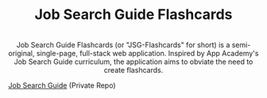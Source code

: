 <h1 align="center"><strong>Job Search Guide Flashcards</strong></h1>
<br/>

<center>Job Search Guide Flashcards (or "JSG-Flashcards" for short) is a semi-original, single-page, full-stack web application. Inspired by App Academy's Job Search Guide curriculum, the application aims to obviate the need to create flashcards.</center>

[Job Search Guide](https://github.com/appacademy/job-search-guide) (Private Repo)
